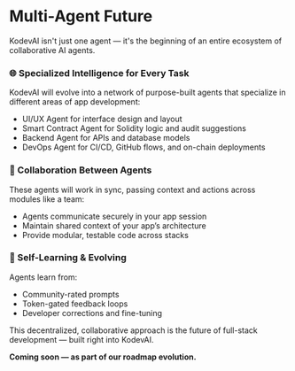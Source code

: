 # Multi-Agent Future

KodevAI isn't just one agent — it's the beginning of an entire ecosystem of collaborative AI agents.

### 🌐 Specialized Intelligence for Every Task

KodevAI will evolve into a network of purpose-built agents that specialize in different areas of app development:

* UI/UX Agent for interface design and layout
* Smart Contract Agent for Solidity logic and audit suggestions
* Backend Agent for APIs and database models
* DevOps Agent for CI/CD, GitHub flows, and on-chain deployments

### 🤝 Collaboration Between Agents

These agents will work in sync, passing context and actions across modules like a team:

* Agents communicate securely in your app session
* Maintain shared context of your app’s architecture
* Provide modular, testable code across stacks

### 🧠 Self-Learning & Evolving

Agents learn from:

* Community-rated prompts
* Token-gated feedback loops
* Developer corrections and fine-tuning

This decentralized, collaborative approach is the future of full-stack development — built right into KodevAI.

**Coming soon — as part of our roadmap evolution.**
